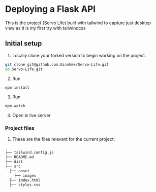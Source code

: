 # Deploying a Flask API

This is the project (Servo Life) built with tailwind to capture just desktop view as it is my first try with tailwindcss

## Initial setup

1. Locally clone your forked version to begin working on the project.

```bash
git clone git@github.com:Ginohmk/Servo-Life.git
cd Servo-Life.git
```

2. Run

```bash
npm install
```

3. Run

```bash
npm watch
```

4. Open in live server

### Project files

1. These are the files relevant for the current project:

```bash
.
├── tailwind.config.js
├── README.md
├── dist
├── src
  ├── asset
    ├── images
  ├── index.html
  ├── styles.css
```
